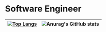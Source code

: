 # Software Engineer

| [![Top Langs](https://github-readme-stats.vercel.app/api/top-langs/?username=sergio-abu&layout=compact&theme=great-gatsby)](https://github.com/anuraghazra/github-readme-stats) | ![Anurag's GitHub stats](https://github-readme-stats.vercel.app/api?username=sergio-abu&count_private=true&show_icons=true&theme=great-gatsby) |
| --- | --- |

